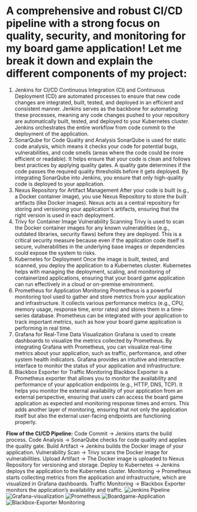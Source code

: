  # A comprehensive and robust CI/CD pipeline with a strong focus on quality, security, and monitoring for my board game application! Let me break it down and explain the different components of my project:

1. Jenkins for CI/CD
Continuous Integration (CI) and Continuous Deployment (CD) are automated processes to ensure that new code changes are integrated, built, tested, and deployed in an efficient and consistent manner.
Jenkins serves as the backbone for automating these processes, meaning any code changes pushed to your repository are automatically built, tested, and deployed to your Kubernetes cluster.
Jenkins orchestrates the entire workflow from code commit to the deployment of the application.
2. SonarQube for Code Quality and Analysis
SonarQube is used for static code analysis, which means it checks your code for potential bugs, vulnerabilities, and code smells (areas where the code could be more efficient or readable).
It helps ensure that your code is clean and follows best practices by applying quality gates. A quality gate determines if the code passes the required quality thresholds before it gets deployed.
By integrating SonarQube into Jenkins, you ensure that only high-quality code is deployed to your application.
3. Nexus Repository for Artifact Management
After your code is built (e.g., a Docker container image), you use Nexus Repository to store the built artifacts (like Docker images).
Nexus acts as a central repository for storing and versioning your application's artifacts, ensuring that the right version is used in each deployment.
4. Trivy for Container Image Vulnerability Scanning
Trivy is used to scan the Docker container images for any known vulnerabilities (e.g., outdated libraries, security flaws) before they are deployed.
This is a critical security measure because even if the application code itself is secure, vulnerabilities in the underlying base images or dependencies could expose the system to risks.
5. Kubernetes for Deployment
Once the image is built, tested, and scanned, you deploy the application to a Kubernetes cluster.
Kubernetes helps with managing the deployment, scaling, and monitoring of containerized applications, ensuring that your board game application can run effectively in a cloud or on-premise environment.
6. Prometheus for Application Monitoring
Prometheus is a powerful monitoring tool used to gather and store metrics from your application and infrastructure.
It collects various performance metrics (e.g., CPU, memory usage, response time, error rates) and stores them in a time-series database.
Prometheus can be integrated with your application to track important metrics, such as how your board game application is performing in real time.
7. Grafana for Real-Time Data Visualization
Grafana is used to create dashboards to visualize the metrics collected by Prometheus.
By integrating Grafana with Prometheus, you can visualize real-time metrics about your application, such as traffic, performance, and other system health indicators.
Grafana provides an intuitive and interactive interface to monitor the status of your application and infrastructure.
8. Blackbox Exporter for Traffic Monitoring
Blackbox Exporter is a Prometheus exporter that allows you to monitor the availability and performance of your application endpoints (e.g., HTTP, DNS, TCP).
It helps you monitor the external availability of your application from an external perspective, ensuring that users can access the board game application as expected and monitoring response times and errors.
This adds another layer of monitoring, ensuring that not only the application itself but also the external user-facing endpoints are functioning properly.

**Flow of the CI/CD Pipeline:**
Code Commit → Jenkins starts the build process.
Code Analysis → SonarQube checks for code quality and applies the quality gate.
Build Artifact → Jenkins builds the Docker image of your application.
Vulnerability Scan → Trivy scans the Docker image for vulnerabilities.
Upload Artifact → The Docker image is uploaded to Nexus Repository for versioning and storage.
Deploy to Kubernetes → Jenkins deploys the application to the Kubernetes cluster.
Monitoring → Prometheus starts collecting metrics from the application and infrastructure, which are visualized in Grafana dashboards.
Traffic Monitoring → Blackbox Exporter monitors the application’s availability and traffic.
![Jenkins Pipeline](https://github.com/user-attachments/assets/89a12b06-b908-4780-b8df-a499ac44acef)
![Grafana-visualization](https://github.com/user-attachments/assets/c368574d-3bba-4950-a6e4-933b5dd1873a)
![Prometheus](https://github.com/user-attachments/assets/0e9bbcc5-d7e2-4b65-b76f-82b1a8df3242)
![Boardgame-Application](https://github.com/user-attachments/assets/d5257537-f715-4c04-b1c3-ef880756815d)
![Blackbox-Exporter Monitoring](https://github.com/user-attachments/assets/0c64164c-ed1a-4a88-a3c2-0f3c68143d55)



